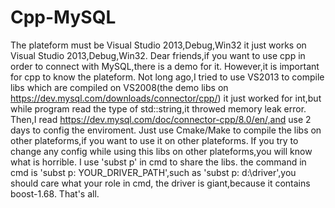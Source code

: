 # Cpp-MySQL
The plateform must be Visual Studio 2013,Debug,Win32
it just works on Visual Studio 2013,Debug,Win32.
Dear friends,if you want to use cpp in order to connect with MySQL,there is a demo for it.
However,it is important for cpp to know the plateform.
Not long ago,I tried to use VS2013 to compile libs which are
compiled on VS2008(the demo libs on https://dev.mysql.com/downloads/connector/cpp/)
it just worked for int,but while program read the type of std::string,it throwed memory leak error.
Then,I read https://dev.mysql.com/doc/connector-cpp/8.0/en/,and use 2 days to config the enviroment.
Just use Cmake/Make to compile the libs on other plateforms,if you want to use it on other plateforms.
If you try to change any config while using this libs on other plateforms,you will know what is horrible.
I use 'subst p' in cmd to share the libs.
the command in cmd is 'subst p: YOUR_DRIVER_PATH',such as 'subst p: d:\driver',you should care what your role in cmd,
the driver is giant,because it contains boost-1.68.
That's all.
